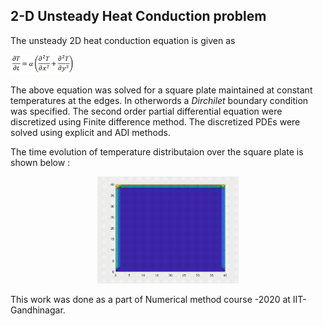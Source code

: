 ## 2-D Unsteady Heat Conduction problem
The unsteady 2D heat conduction equation is given as 
<p>
<img src="Images/2D-heat-conduction.jpg" height="20%" width="20%"> </p>

The above equation was solved for a square plate maintained at constant temperatures at the edges. In otherwords a <i>Dirchilet </i> boundary condition was specified. The second order partial differential equation were discretized using Finite difference method. The discretized PDEs were solved using explicit and ADI methods. 

The time evolution of temperature distributaion over the square plate is shown below : 
<p align="center">
    <img src="Images/Temperature-animation.gif"  width="45%">
</p>

This work was done as a part of Numerical method course -2020 at IIT-Gandhinagar.
